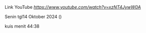 Link YouTube *https://www.youtube.com/watch?v=xzNT4JywW0A*



Senin tgl14 Oktober 2024 ()

kuis menit 44:38
